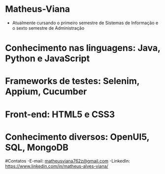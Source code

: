 # Matheus-Viana
- Atualmente cursando o primeiro semestre de Sistemas de Informação e o sexto semestre de Administração
# Conhecimento nas linguagens: Java, Python e JavaScript
# Frameworks de testes: Selenim, Appium, Cucumber
# Front-end: HTML5 e CSS3
# Conhecimento diversos: OpenUI5, SQL, MongoDB


#Contatos
-E-mail: matheusviana762z@gmail.com
-LinkedIn: https://www.linkedin.com/in/matheus-alves-viana/
